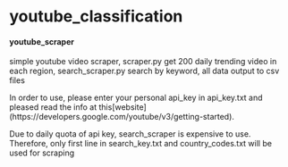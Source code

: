 # youtube_classification

#### youtube_scraper

<p>simple youtube video scraper, scraper.py get 200 daily trending video in each region, search_scraper.py search by keyword, all data output to csv files</p>

<p>In order to use, please enter your personal api_key in api_key.txt and pleased read the info at this[website](https://developers.google.com/youtube/v3/getting-started).</p>

<p>Due to daily quota of api key, search_scraper is expensive to use. Therefore, only first line in search_key.txt and country_codes.txt will be used for scraping</p>